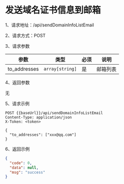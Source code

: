 # 发送域名证书信息到邮箱

1、请求地址：/api/sendDomainInfoListEmail

2、请求方式：POST

3、请求参数

| 参数  | 类型   | 必须 | 说明 |
| -| - | - | - |
| to_addresses | `array[string]` | 是 | 邮箱列表


4、返回参数

无

5、请求示例

```
POST {{baseUrl}}/api/sendDomainInfoListEmail
Content-Type: application/json
X-Token: <token>

{
  "to_addresses": ["xxx@qq.com"]
}
```

6、返回示例

```json
{
  "code": 0,
  "data": null,
  "msg": "success"
}
```


